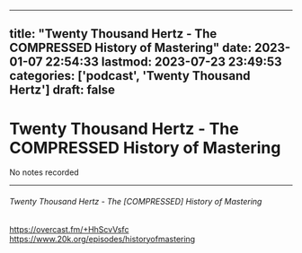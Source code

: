 
---
title: "Twenty Thousand Hertz - The COMPRESSED History of Mastering"
date: 2023-01-07 22:54:33
lastmod: 2023-07-23 23:49:53
categories: ['podcast', 'Twenty Thousand Hertz']
draft: false
---


# Twenty Thousand Hertz - The COMPRESSED History of Mastering

No notes recorded

- - -
###### Twenty Thousand Hertz - The [COMPRESSED] History of Mastering

https://overcast.fm/+HhScvVsfc  
https://www.20k.org/episodes/historyofmastering

<!-- #public #podcast #Twenty Thousand Hertz# -->

<!-- {BearID:8E658BA6-1DB7-4490-B059-8A03C6A0F93D-28016-00002D97D680A0FC} -->
